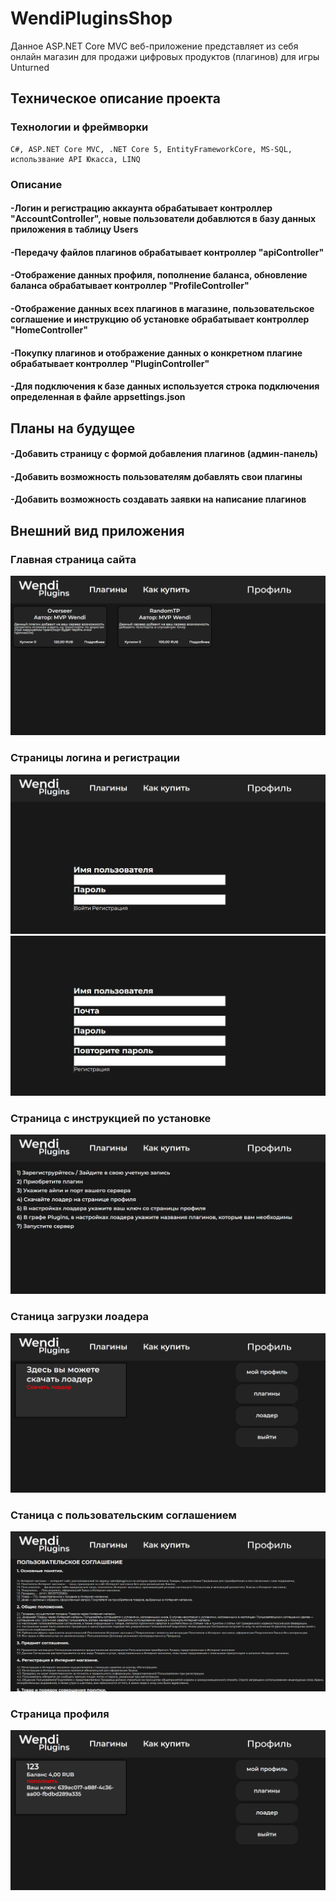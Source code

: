 # WendiPluginsShop
Данное ASP.NET Core MVC веб-приложение представляет из себя онлайн магазин для продажи цифровых продуктов (плагинов) для игры Unturned
## Техническое описание проекта
### Технологии и фреймворки
	C#, ASP.NET Core MVC, .NET Core 5, EntityFrameworkCore, MS-SQL, использвание API Юкасса, LINQ
### Описание
####	-Логин и регистрацию аккаунта обрабатывает контроллер "AccountController", новые пользователи добавлются в базу данных приложения в таблицу Users
####	-Передачу файлов плагинов обрабатывает контроллер "apiController"
####	-Отображение данных профиля, пополнение баланса, обновление баланса обрабатывает контроллер "ProfileController"
####	-Отображение данных всех плагинов в магазине, пользовательское соглашение и инструкцию об установке обрабатывает контроллер "HomeController"
####	-Покупку плагинов и отображение данных о конкретном плагине обрабатывает контроллер "PluginController"
####	-Для подключения к базе данных используется строка подключения определенная в файле appsettings.json

## Планы на будущее
####    -Добавить страницу с формой добавления плагинов (админ-панель)
####	-Добавить возможность пользователям добавлять свои плагины
####	-Добавить возможность создавать заявки на написание плагинов
## Внешний вид приложения
 ### Главная страница сайта
 ![Image alt](https://github.com/MVPWendi/WendiPluginsShop/blob/master/wwwroot/GithubImages/Main1.png)
 ### Страницы логина и регистрации
 ![Image alt](https://github.com/MVPWendi/WendiPluginsShop/blob/master/wwwroot/GithubImages/Log1.png)
 ![Image alt](https://github.com/MVPWendi/WendiPluginsShop/blob/master/wwwroot/GithubImages/Log2.png)
 ### Страница с инструкцией по установке
 ![Image alt](https://github.com/MVPWendi/WendiPluginsShop/blob/master/wwwroot/GithubImages/HowBuy.png)
 ### Станица загрузки лоадера
  ![Image alt](https://github.com/MVPWendi/WendiPluginsShop/blob/master/wwwroot/GithubImages/Loader.png)
 ### Станица c пользовательским соглашением
 ![Image alt](https://github.com/MVPWendi/WendiPluginsShop/blob/master/wwwroot/GithubImages/Contract.png)
 ### Страница профиля
 ![Image alt](https://github.com/MVPWendi/WendiPluginsShop/blob/master/wwwroot/GithubImages/Profile.png)

